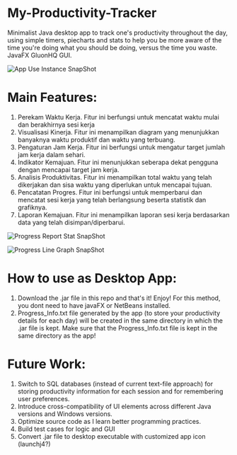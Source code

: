 # My-Productivity-Tracker
Minimalist Java desktop app to track one's productivity throughout the day, using simple timers, piecharts and stats to help you be more aware of the time you're doing what you should be doing, versus the time you waste. JavaFX GluonHQ GUI.

![App Use Instance SnapShot](https://github.com/aoyshi/My-Productivity-Tracker/blob/master/ScreenShots/app.png)

# Main Features:

1. Perekam Waktu Kerja. Fitur ini berfungsi untuk mencatat waktu mulai dan berakhirnya sesi kerja
2. Visualisasi Kinerja. Fitur ini menampilkan diagram yang menunjukkan banyaknya waktu produktif
dan waktu yang terbuang.
3. Pengaturan Jam Kerja. Fitur ini berfungsi untuk mengatur target jumlah jam kerja dalam sehari.
4. Indikator Kemajuan. Fitur ini menunjukkan seberapa dekat pengguna dengan mencapai target jam
kerja.
5. Analisis Produktivitas. Fitur ini menampilkan total waktu yang telah dikerjakan dan sisa waktu yang
diperlukan untuk mencapai tujuan.
6. Pencatatan Progres. Fitur ini berfungsi untuk memperbarui dan mencatat sesi kerja yang telah
berlangsung beserta statistik dan grafiknya.
7. Laporan Kemajuan. Fitur ini menampilkan laporan sesi kerja berdasarkan data yang telah
disimpan/diperbarui.

![Progress Report Stat SnapShot](https://github.com/aoyshi/My-Productivity-Tracker/blob/master/ScreenShots/progress.png)

![Progress Line Graph SnapShot](https://github.com/aoyshi/My-Productivity-Tracker/blob/master/ScreenShots/report.png)

# How to use as Desktop App:
1. Download the .jar file in this repo and that's it! Enjoy! For this method, you dont need to have javaFX or NetBeans installed.
2. Progress_Info.txt file generated by the app (to store your productivity details for each day) will be created in the same directory in which the .jar file is kept. Make sure that the Progress_Info.txt file is kept in the same directory as the app! 

# Future Work:
1. Switch to SQL databases (instead of current text-file approach) for storing productivity information for each session and for remembering user preferences.
2. Introduce cross-compatibility of UI elements across different Java versions and Windows versions.
3. Optimize source code as I learn better programming practices.
4. Build test cases for logic and GUI
5. Convert .jar file to desktop executable with customized app icon (launchj4?) 